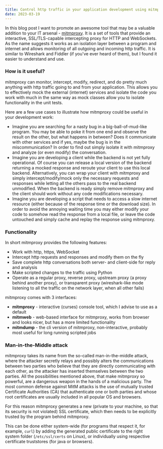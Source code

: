 ```yaml
---
title: Control http traffic in your application development using mitmproxy
date: 2023-03-19
---
```


In this blog post I want to promote an awesome tool that may be a valuable addition to your IT arsenal - [mitmproxy](https://mitmproxy.org/).
It is a set of tools that provide an interactive, SSL/TLS-capable intercepting proxy for HTTP and WebSockets.
As the name suggests it works as an isolation layer between a program and internet and allows monitoring of all outgoing and incoming http traffic.
It is similar to Wireshark and Fiddler (if you've ever heard of them), but I found it easier to understand and use.

### How is it useful?

mitmproxy can monitor, intercept, modify, redirect, and do pretty much anything with http traffic going to and from your application.
This allows you to effectively mock the external (internet) services and isolate the code you work with much in the same way as mock classes allow you to isolate functionality in the unit tests.

Here are a few use cases to illustrate how mitmproxy could be useful in your development work:

- Imagine you are searching for a nasty bug in a big-ball-of-mud-like program.
  You may be able to poke it from one end and observe the result on the other, but what happens in between?
  Does it communicate with other services and if yes, maybe the bug is in the miscommunication?
  In order to find out simply isolate it with mitmproxy and analyze (or even modify) the conversation.
- Imagine you are developing a client while the backend is not yet fully operational.
  Of course you can release a local version of the backend returning a mocked response and reroute your client to use this local backend.
  Alternatively, you can wrap your client with mitmproxy and simply intercept/modify/mock only the necessary requests and responses while letting all the others pass to the real backend unmodified.
  When the backend is ready simply remove mitmproxy and the client should work without any code modifications necessary.
- Imagine you are developing a script that needs to access a slow internet resource (either because of the response time or the download size).
  In order to avoid the annoying waiting time you may either modify your code to somehow read the response from a local file, or leave the code untouched and simply cache and replay the response using mitmproxy.

### Functionality

In short mitmproxy provides the following features:

- Work with http, https, WebSocket
- Intercept http requests and responses and modify them on the fly
- Save complete http conversations both server- and client-side for reply and analysis
- Make scripted changes to the traffic using Python
- Operate as a regular proxy, reverse proxy, upstream proxy (a proxy behind another proxy), or transparent proxy (wireshark-like mode listening to all the traffic on the network layer, when all other fails)

mitmproxy comes with 3 interfaces:

- **mitmproxy** - interactive (curses) console tool, which I advise to use as a default
- **mitmweb** - web-based interface for mitmproxy, works from browser and looks nicer, but has a more limited functionality
- **mitmdump** - the cli version of mitmproxy, non-interactive, probably most useful for long running scripted jobs

### Man-in-the-Middle attack

mitmproxy takes its name from the so-called man-in-the-middle attack, where the attacker secretly relays and possibly alters the communications between two parties who believe that they are directly communicating with each other, as the attacker has inserted themselves between the two parties.
All the possibilities mentioned above, that make mitmproxy so powerful, are a dangerous weapon in the hands of a malicious party.
The most common defense against MitM attacks is the use of mutually trusted Certificate Authorities (CA) that authenticate one or both parties and whose root certificates are usually included in all popular OS and browsers.

For this reason mitmproxy generates a new (private to your machine, so that its security is not violated) SSL certificate, which then needs to be explicitly trusted by the program behind mitmproxy.

This can be done either system-wide (for programs that respect it, for example, `curl`) by adding the generated public certificate to the right system folder (`/etc/ssl/certs` on Linux), or individually using respective certificate truststores (for java or browsers).
